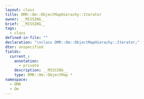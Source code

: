 ```yaml
---
layout: class
title: OMR::Om::ObjectMapHierachy::Iterator
owner: __MISSING__
brief: __MISSING__
tags:
  - class
defined-in-file: ""
declaration: "\nclass OMR::Om::ObjectMapHierachy::Iterator;"
dtor: unspecified
fields:
  current_:
    annotation:
      - private
    description: __MISSING__
    type: OMR::Om::ObjectMap *
namespace:
  - OMR
  - Om
---
```

